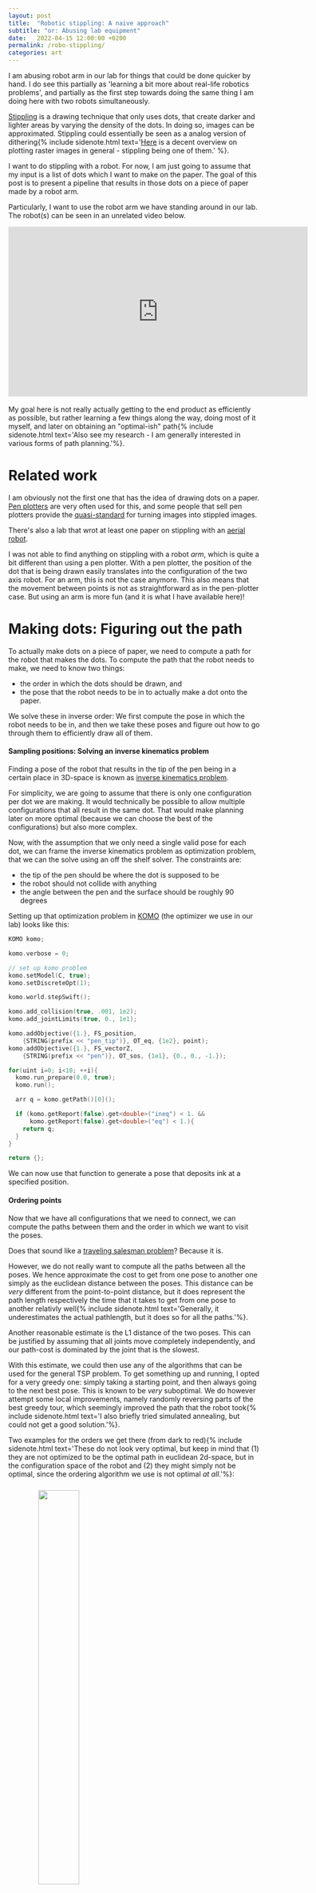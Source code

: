 ```yaml
---
layout: post
title:  "Robotic stippling: A naive approach"
subtitle: "or: Abusing lab equipment"
date:   2022-04-15 12:00:00 +0200
permalink: /robo-stippling/
categories: art 
---
```


<p class="preface">
    I am abusing robot arm in our lab for things that could be done quicker by hand.
    I do see this partially as 'learning a bit more about real-life robotics problems', and partially as the first step towards doing the same thing I am doing here with two robots simultaneously.
</p>

[Stippling](https://enhancedrawing.com/what-is-stippling-in-art/) is a drawing technique that only uses dots, that create darker and lighter areas by varying the density of the dots.
In doing so, images can be approximated.
Stippling could essentially be seen as a analog version of dithering{% include sidenote.html text='[Here](https://mattwidmann.net/notes/plotting-raster-images/) is a decent overview on plotting raster images in general - stippling being one of them.' %}.

I want to do stippling with a robot.
For now, I am just going to assume that my input is a list of dots which I want to make on the paper.
The goal of this post is to present a pipeline that results in those dots on a piece of paper made by a robot arm.

Particularly, I want to use the robot arm we have standing around in our lab.
The robot(s) can be seen in an unrelated video below.

<iframe style="display:block; margin: 0 auto;" width="600px" height="340" src="https://www.youtube.com/embed/KILyXQDcEZw" title="YouTube video player" frameborder="0" allow="accelerometer; autoplay; clipboard-write; encrypted-media; gyroscope; picture-in-picture" allowfullscreen></iframe>
<br>
My goal here is not really actually getting to the end product as efficiently as possible, but rather learning a few things along the way, doing most of it myself, and later on obtaining an "optimal-ish" path{% include sidenote.html text='Also see my research - I am generally interested in various forms of path planning.'%}.

# Related work
I am obviously not the first one that has the idea of drawing dots on a paper.
[Pen plotters](https://axidraw.com/) are very often used for this, and some people that sell pen plotters provide the [quasi-standard](https://wiki.evilmadscientist.com/StippleGen) for turning images into stippled images.

There's also a lab that wrot at least one paper on stippling with an [aerial robot](https://www.cs.mcgill.ca/~kry/pubs/stippling/index.html).

I was not able to find anything on stippling with a robot _arm_, which is quite a bit different than using a pen plotter.
With a pen plotter, the position of the dot that is being drawn easily translates into the configuration of the two axis robot.
For an arm, this is not the case anymore.
This also means that the movement between points is not as straightforward as in the pen-plotter case.
But using an arm is more fun (and it is what I have available here)!

# Making dots: Figuring out the path

To actually make dots on a piece of paper, we need to compute a path for the robot that makes the dots.
To compute the path that the robot needs to make, we need to know two things: 
- the order in which the dots should be drawn, and 
- the pose that the robot needs to be in to actually make a dot onto the paper.

We solve these in inverse order: We first compute the pose in which the robot needs to be in, and then we take these poses and figure out how to go through them to efficiently draw all of them.

#### Sampling positions: Solving an inverse kinematics problem

Finding a pose of the robot that results in the tip of the pen being in a certain place in 3D-space is known as [inverse kinematics problem](https://en.wikipedia.org/wiki/Inverse_kinematics).

For simplicity, we are going to assume that there is only one configuration per dot we are making.
It would technically be possible to allow multiple configurations that all result in the same dot.
That would make planning later on more optimal (because we can choose the best of the configurations) but also more complex.

Now, with the assumption that we only need a single valid pose for each dot, we can frame the inverse kinematics problem as optimization problem, that we can the solve using an off the shelf solver.
The constraints are:

- the tip of the pen should be where the dot is supposed to be
- the robot should not collide with anything
- the angle between the pen and the surface should be roughly 90 degrees

Setting up that optimization problem in [KOMO](https://github.com/MarcToussaint/KOMO) (the optimizer we use in our lab) looks like this:

```cpp
KOMO komo;

komo.verbose = 0;

// set up komo problem
komo.setModel(C, true);
komo.setDiscreteOpt(1);

komo.world.stepSwift();

komo.add_collision(true, .001, 1e2);
komo.add_jointLimits(true, 0., 1e1);

komo.addObjective({1.}, FS_position, 
    {STRING(prefix << "pen_tip")}, OT_eq, {1e2}, point);
komo.addObjective({1.}, FS_vectorZ, 
    {STRING(prefix << "pen")}, OT_sos, {1e1}, {0., 0., -1.});

for(uint i=0; i<10; ++i){
  komo.run_prepare(0.0, true);
  komo.run();

  arr q = komo.getPath()[0]();

  if (komo.getReport(false).get<double>("ineq") < 1. &&
      komo.getReport(false).get<double>("eq") < 1.){
    return q;
  }
}

return {};
```

We can now use that function to generate a pose that deposits ink at a specified position.

#### Ordering points
Now that we have all configurations that we need to connect, we can compute the paths between them and the order in which we want to visit the poses.

Does that sound like a [traveling salesman problem](https://en.wikipedia.org/wiki/Travelling_salesman_problem)? Because it is.

However, we do not really want to compute all the paths between all the poses.
We hence approximate the cost to get from one pose to another one simply as the euclidean distance between the poses.
This distance can be _very_ different  from the point-to-point distance, but it does represent the path length respectively the time that it takes to get from one pose to another relativly well{% include sidenote.html text='Generally, it underestimates the actual pathlength, but it does so for all the paths.'%}.

Another reasonable estimate is the L1 distance of the two poses.
This can be justified by assuming that all joints move completely independently, and our path-cost is dominated by the joint that is the slowest.

With this estimate, we could then use any of the algorithms that can be used for the general TSP problem.
To get something up and running, I opted for a very greedy one: simply taking a starting point, and then always going to the next best pose.
This is known to be _very_ suboptimal.
We do however attempt some local improvements, namely randomly reversing parts of the best greedy tour, which seemingly improved the path that the robot took{% include sidenote.html text='I also briefly tried simulated annealing, but could not get a good solution.'%}.

Two examples for the orders we get there (from dark to red){% include sidenote.html text='These do not look very optimal, but keep in mind that (1) they are not optimized to be the optimal path in euclidean 2d-space, but in the configuration space of the robot and (2) they might simply not be optimal, since the ordering algorithm we use is not optimal _at all_.'%}:

<div style="width: 80%;margin:auto">
    <img src="{{ site.url }}/assets/stippling/grid.png" style="width:45%; padding: 10px">
    <img src="{{ site.url }}/assets/stippling/logo.png" style="width:45%; padding: 10px">
</div>

#### Connecting the positions

To find a path between two poses, we could simply interpolate between the two.
That has a problem however
To connect the positions, we once again formulate an optimization problem.
Now, there are a multitude of other approaches for robotic pathplanning.
Since we are in a very controllable environment without any massive obstacles, and we have some very specific constraints, we are going to stick with an optimizer though.

Again, the constraints we have are:

- start at the starting pose with zero velocity
- end at the final pose with zero velocity
- avoid collisions
- keep a safe distance between the table and the tip of the pen

Again specifying that problem in komo looks like this:
```cpp
KOMO komo;

// set up komo problem
komo.setModel(C, true);
komo.setTiming(1, 10, 1, 2);
komo.add_qControlObjective({}, 2, 1.);

komo.world.stepSwift();

komo.add_collision(true, .001, 1e2);
komo.add_jointLimits(true, 0., 1e1);

// make pen tip go a way from the table
komo.addObjective({0.1, 0.9}, FS_distance, 
    {"table", STRING(prefix << "pen_tip")}, OT_ineq, {1e1}, {-offset});
komo.addObjective({0.1, 0.9}, FS_distance, 
    {"table", STRING(prefix << "pen_tip")}, OT_sos, {1e1});

// position
komo.addObjective({0}, FS_qItself, {}, OT_eq, {1e2}, q0);
komo.addObjective({1}, FS_qItself, {}, OT_eq, {1e2}, q1);

// slow at beginning and end
komo.addObjective({0.0}, FS_qItself, {}, OT_eq, {1e1}, {}, 1);
komo.addObjective({1.0}, FS_qItself, {}, OT_eq, {1e1}, {}, 1);

for(uint i=0; i<10; ++i){
  komo.run_prepare(0.);
  komo.run();

  arr path = komo.getPath();

  if (komo.getReport(false).get<double>("ineq") < 1. &&
      komo.getReport(false).get<double>("eq") < 1.){
    return path;
  }
}

return {};
```

Which we can now use to get a path from pose to pose.

# Simulated results

Using the logo of our lab as an example, we get such an animation{% include sidenote.html text='The second robot needs to be there as well, otherwise it would not be taken into account for collision avoidance.'%}:

<div style="width: 90%;margin:auto">
    <img src="{{ site.url }}/assets/stippling/stippling_lis.gif" style="width:100%; padding: 10px">
</div>

In practice, the dots that the robot makes are likely much smaller, and thus to make a reasonable attempt at 'replicating' an image, the image needs either more dots, or needs to be smaller.
In general, the density should be higher, otherwise the human eye just sees dots, and not the actual image.

# Execution on a real system
Now for the harder part: executing this on the real system.
The arms we have are from [franka emika](https://www.franka.de/), equipped with [robotiq grippers](https://robotiq.com/de).

To be sure that we do not smash the tip of the pen into the table if the height we have the points at is slightly off, or the robot simply is not accurate enough, some form of a compliant mechanism would be good.
This also makes sure that we have some play room for actually depositing ink, since we do not really want to rely on being perfectly accurate, and _just_ hitting the paper with the tip of the pen.

Ideally, the gripper should be equipped with some form of force feedback that simply tells me when the tip of the pen touched the paper.
Another (mechanical) possibility would be building some form of a compliant mechanism for the pen using springs.

Since I do not want to modify the gripper too much, and building some spring-mechanism that I could put a pen into is too much effort for this project, we'll put the piece of paper on wood, which we place on some fabric.

#### Moving from pose to pose

One of the primitives in [our codebase](https://github.com/MarcToussaint/botop) to move the robot is called `move` and takes a discretized path as input along with either a total time, or timestamps.
This is what I am using for executing the path we previously computed.

Ideally, one would execute this in a feedback loop for better accuracy - however, we'll first try an open loop execution without position control.
This should still be good, as the model that we have of the arms' dynamics are fairly accurate.

Executing this in an open-loop setting looks like this:

<div style="display:block; margin: 0 auto;width:90%">
<iframe style=" margin: 0 auto;" width="300px" height="170" src="https://www.youtube.com/embed/IwAgbZ-OsZ0" title="YouTube video player" frameborder="0" allow="accelerometer; autoplay; clipboard-write; encrypted-media; gyroscope; picture-in-picture" allowfullscreen></iframe>
<iframe style="margin: 0 auto;" width="300px" height="170" src="https://www.youtube.com/embed/I4CnQGqcZZ0" title="YouTube video player" frameborder="0" allow="accelerometer; autoplay; clipboard-write; encrypted-media; gyroscope; picture-in-picture" allowfullscreen></iframe>
</div>
<br>
And gives these results:

<div style="width: 80%;margin:auto">
    <img src="{{ site.url }}/assets/stippling/stippled_logo.jpg" style="width:45%; padding: 10px">
    <img src="{{ site.url }}/assets/stippling/circles.jpg" style="width:45%; padding: 10px">
</div>

In the right image, it is visisble that the circle is a bit elongated.
I am not sure if that has to do with my setup, or if that is an artifact of the open-loop execution with a bit of model error.

#### Takeways
My main takeway up until here is that the majority of the computation time is spent on actually finding the poses that make the dots.
Approximating the solution to the TSP then is fairly quick.

Executing the paths on the robot was fairly straightforward, with a few caveats:
- the board that I put the paper on was a bit crooked. That meant that I had to downsize the images a bit.
- Fine-adjustment of the pen-position in the gripper is a bit of a hassle. 

That being said, I am pretty happy with these results.

It is visible in the videos that the roboter is able to make 20 dots in 12 seconds, with quite a bit of the time being spent in transition.
With that speed, that would mean that an image consisting of 1000 dots would take roughly 10 minutes to produce.
However, the computation of that many points would take a long time in itself, which is likely to be the limiting factor for me.

So here's some things that I might look at next:

# Next (read: ideas?)

- Timeoptimal paths for an arm?
  - This would require better estimation of distances between poses (i.e., the time it actually takes to get from one pose to another). It would also be benefitial to properly solve the traveling salesman problem.
  - However, none of this really gets to the heart of the problem: We would need to do proper [multi-goal motion planning](https://cw.fel.cvut.cz/old/_media/courses/b4m36uir/lectures/b4m36uir-lec07-handout.pdf), instead of first sampling some poses, and then optimizing the ordering in between.
  - Generally, the existing literature I was able to find on multi goal motion planning assumes a single pose for each goal, and [does not deal with goal regions](https://kluedo.ub.uni-kl.de/frontdoor/deliver/index/docId/1009/file/no_series_260.pdf). The only article that does was [this one](https://journals.sagepub.com/doi/pdf/10.1177/0278364906061705?casa_token=NrLoDE8nX6EAAAAA:YAHBWX83oxCSW9vsS24qMqBi2_vJzq6-15d5XazWZR6L73noL5mRLj-tCxF491jL-BtaOYxzstMs).
- Utilizing two robots.
  - Enables color differences, or different dot sizes.
  - Using both arms simultaneously is a much harder problem than just planning for one at a time. Since now the moving robot arm needs to be avoided{% include sidenote.html text='This would also be a pretty cool research problem.'%}.
- Speeding everything up
  - Generating the samples is at the moment by far the slowest part of the process. This could have various reasons, but the main one is{% include sidenote.html text='From previous experience in my phd, see [[1](https://arxiv.org/abs/2011.04828)], [[2](/multi-robot/)]'%} the fact that using an optimizer to jointly sample positions is just not a great approach. There is research out there on that topic (speeding up repeated constrained optimization), and I am interested in that myself, so that might be a suitable next step.
